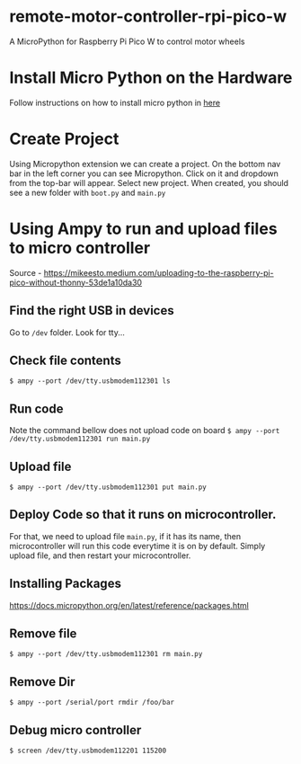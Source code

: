 # remote-motor-controller-rpi-pico-w

A MicroPython for Raspberry Pi Pico W to control motor wheels

# Install Micro Python on the Hardware

Follow instructions on how to install micro python in [here](./micro-python-firmware/README.md)

# Create Project

Using Micropython extension we can create a project. On the bottom nav bar in the left corner you can see Micropython. Click on it and dropdown from the top-bar will appear. Select new project. When created, you should see a new folder with `boot.py` and `main.py`

# Using Ampy to run and upload files to micro controller

Source - https://mikeesto.medium.com/uploading-to-the-raspberry-pi-pico-without-thonny-53de1a10da30

## Find the right USB in devices

Go to `/dev` folder. Look for tty...

## Check file contents

`$ ampy --port /dev/tty.usbmodem112301 ls`

## Run code

Note the command bellow does not upload code on board
`$ ampy --port /dev/tty.usbmodem112301 run main.py`

## Upload file

`$ ampy --port /dev/tty.usbmodem112301 put main.py`

## Deploy Code so that it runs on microcontroller.

For that, we need to upload file `main.py`, if it has its name, then microcontroller will run this code everytime it is on by default.
Simply upload file, and then restart your microcontroller.

## Installing Packages

https://docs.micropython.org/en/latest/reference/packages.html

## Remove file

`$ ampy --port /dev/tty.usbmodem112301 rm main.py`

## Remove Dir

`$ ampy --port /serial/port rmdir /foo/bar`

## Debug micro controller

`$ screen /dev/tty.usbmodem112201 115200`
